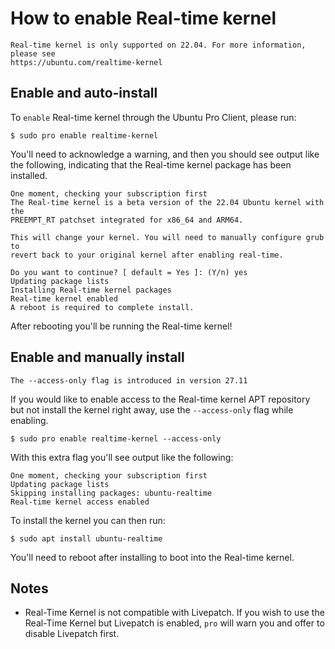 # How to enable Real-time kernel

```{caution}
Real-time kernel is only supported on 22.04. For more information, please see
https://ubuntu.com/realtime-kernel
```

## Enable and auto-install

To `enable` Real-time kernel through the Ubuntu Pro Client, please run:

```console
$ sudo pro enable realtime-kernel
```

You'll need to acknowledge a warning, and then you should see output like the
following, indicating that the Real-time kernel package has been installed.

```
One moment, checking your subscription first
The Real-time kernel is a beta version of the 22.04 Ubuntu kernel with the
PREEMPT_RT patchset integrated for x86_64 and ARM64.

This will change your kernel. You will need to manually configure grub to
revert back to your original kernel after enabling real-time.

Do you want to continue? [ default = Yes ]: (Y/n) yes
Updating package lists
Installing Real-time kernel packages
Real-time kernel enabled
A reboot is required to complete install.
```

After rebooting you'll be running the Real-time kernel!

## Enable and manually install

```{important}
The --access-only flag is introduced in version 27.11
```

If you would like to enable access to the Real-time kernel APT repository but
not install the kernel right away, use the `--access-only` flag while enabling.

```console
$ sudo pro enable realtime-kernel --access-only
```

With this extra flag you'll see output like the following:

```
One moment, checking your subscription first
Updating package lists
Skipping installing packages: ubuntu-realtime
Real-time kernel access enabled
```

To install the kernel you can then run:

```console
$ sudo apt install ubuntu-realtime
```

You'll need to reboot after installing to boot into the Real-time kernel.

## Notes

- Real-Time Kernel is not compatible with Livepatch. If you wish to use the
  Real-Time Kernel but Livepatch is enabled, `pro` will warn you and offer to
  disable Livepatch first.
